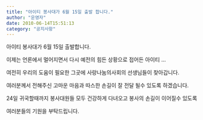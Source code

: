 ```yaml
---
title: "아이티 봉사대가 6월 15일 출발 합니다."
author: "운영자"
date: 2010-06-14T15:51:13
category: "공지사항"
---
```


아이티 봉사대가 6월 15일 출발합니다.

이제는 언론에서 멀어지면서 다시 예전의 힘든 상황으로 접어든 아이티 ...

여전히 우리의 도움이 필요한 그곳에 사랑나눔의사회의 선생님들이 찾아갑니다.

여러분께서 전해주신 고마운 마음과 따스한 손길이 잘 전달 될수 있도록 하겠습니다.

24일 귀국할때까지 봉사대원들 모두 건강하게 다녀오고 봉사의 손길이 이어질수 있도록

여러분들의 기원을 부탁드립니다.
